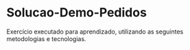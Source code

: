 # Solucao-Demo-Pedidos

Exercício executado para aprendizado, utilizando as seguintes metodologias e tecnologias.
